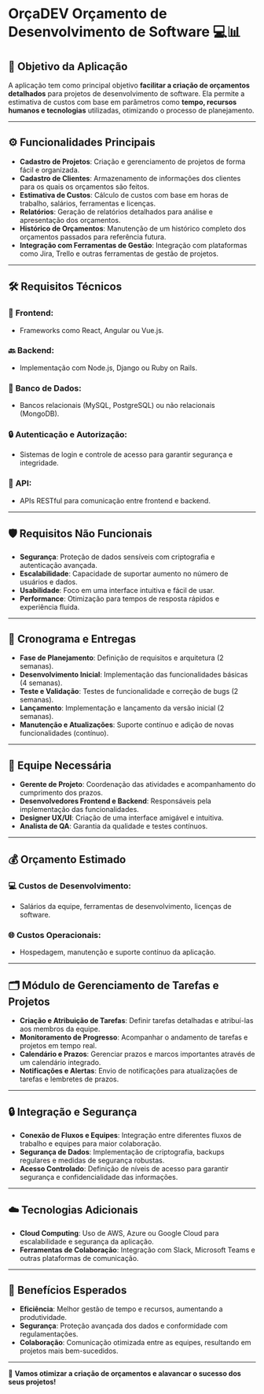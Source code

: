 # OrçaDEV Orçamento de Desenvolvimento de Software 💻📊

## 📌 Objetivo da Aplicação
A aplicação tem como principal objetivo **facilitar a criação de orçamentos detalhados** para projetos de desenvolvimento de software. Ela permite a estimativa de custos com base em parâmetros como **tempo, recursos humanos e tecnologias** utilizadas, otimizando o processo de planejamento.

---

## ⚙️ Funcionalidades Principais
- **Cadastro de Projetos**: Criação e gerenciamento de projetos de forma fácil e organizada.
- **Cadastro de Clientes**: Armazenamento de informações dos clientes para os quais os orçamentos são feitos.
- **Estimativa de Custos**: Cálculo de custos com base em horas de trabalho, salários, ferramentas e licenças.
- **Relatórios**: Geração de relatórios detalhados para análise e apresentação dos orçamentos.
- **Histórico de Orçamentos**: Manutenção de um histórico completo dos orçamentos passados para referência futura.
- **Integração com Ferramentas de Gestão**: Integração com plataformas como Jira, Trello e outras ferramentas de gestão de projetos.

---

## 🛠️ Requisitos Técnicos
### 🔧 **Frontend**: 
- Frameworks como React, Angular ou Vue.js.

### 🔙 **Backend**: 
- Implementação com Node.js, Django ou Ruby on Rails.

### 💾 **Banco de Dados**: 
- Bancos relacionais (MySQL, PostgreSQL) ou não relacionais (MongoDB).

### 🔒 **Autenticação e Autorização**: 
- Sistemas de login e controle de acesso para garantir segurança e integridade.

### 🔌 **API**: 
- APIs RESTful para comunicação entre frontend e backend.

---

## 🛡️ Requisitos Não Funcionais
- **Segurança**: Proteção de dados sensíveis com criptografia e autenticação avançada.
- **Escalabilidade**: Capacidade de suportar aumento no número de usuários e dados.
- **Usabilidade**: Foco em uma interface intuitiva e fácil de usar.
- **Performance**: Otimização para tempos de resposta rápidos e experiência fluida.

---

## 📅 Cronograma e Entregas
- **Fase de Planejamento**: Definição de requisitos e arquitetura (2 semanas).
- **Desenvolvimento Inicial**: Implementação das funcionalidades básicas (4 semanas).
- **Teste e Validação**: Testes de funcionalidade e correção de bugs (2 semanas).
- **Lançamento**: Implementação e lançamento da versão inicial (2 semanas).
- **Manutenção e Atualizações**: Suporte contínuo e adição de novas funcionalidades (contínuo).

---

## 👥 Equipe Necessária
- **Gerente de Projeto**: Coordenação das atividades e acompanhamento do cumprimento dos prazos.
- **Desenvolvedores Frontend e Backend**: Responsáveis pela implementação das funcionalidades.
- **Designer UX/UI**: Criação de uma interface amigável e intuitiva.
- **Analista de QA**: Garantia da qualidade e testes contínuos.

---

## 💰 Orçamento Estimado
### 💻 **Custos de Desenvolvimento**:
- Salários da equipe, ferramentas de desenvolvimento, licenças de software.

### 🌐 **Custos Operacionais**:
- Hospedagem, manutenção e suporte contínuo da aplicação.

---

## 🗂️ Módulo de Gerenciamento de Tarefas e Projetos
- **Criação e Atribuição de Tarefas**: Definir tarefas detalhadas e atribuí-las aos membros da equipe.
- **Monitoramento de Progresso**: Acompanhar o andamento de tarefas e projetos em tempo real.
- **Calendário e Prazos**: Gerenciar prazos e marcos importantes através de um calendário integrado.
- **Notificações e Alertas**: Envio de notificações para atualizações de tarefas e lembretes de prazos.

---

## 🔒 Integração e Segurança
- **Conexão de Fluxos e Equipes**: Integração entre diferentes fluxos de trabalho e equipes para maior colaboração.
- **Segurança de Dados**: Implementação de criptografia, backups regulares e medidas de segurança robustas.
- **Acesso Controlado**: Definição de níveis de acesso para garantir segurança e confidencialidade das informações.

---

## ☁️ Tecnologias Adicionais
- **Cloud Computing**: Uso de AWS, Azure ou Google Cloud para escalabilidade e segurança da aplicação.
- **Ferramentas de Colaboração**: Integração com Slack, Microsoft Teams e outras plataformas de comunicação.

---

## 🎯 Benefícios Esperados
- **Eficiência**: Melhor gestão de tempo e recursos, aumentando a produtividade.
- **Segurança**: Proteção avançada dos dados e conformidade com regulamentações.
- **Colaboração**: Comunicação otimizada entre as equipes, resultando em projetos mais bem-sucedidos.

---

🚀 **Vamos otimizar a criação de orçamentos e alavancar o sucesso dos seus projetos!**
